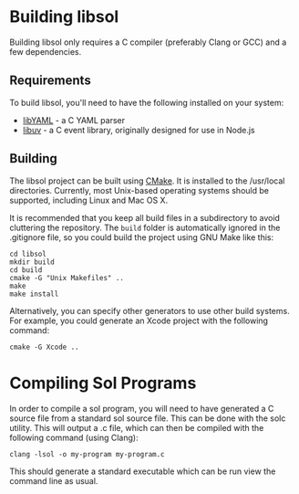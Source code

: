 Building libsol
===============
Building libsol only requires a C compiler (preferably Clang or GCC) and a
few dependencies.

Requirements
------------
To build libsol, you'll need to have the following installed on your system:

* [libYAML](http://pyyaml.org/wiki/LibYAML) - a C YAML parser
* [libuv](https://github.com/joyent/libuv) - a C event library, originally designed for use in Node.js

Building
--------
The libsol project can be built using [CMake](http://www.cmake.org/). It is
installed to the /usr/local directories. Currently, most Unix-based operating
systems should be supported, including Linux and Mac OS X.

It is recommended that you keep all build files in a subdirectory to avoid
cluttering the repository. The `build` folder is automatically ignored
in the .gitignore file, so you could build the project using GNU Make like this:

    cd libsol
    mkdir build
    cd build
    cmake -G "Unix Makefiles" ..
    make
    make install

Alternatively, you can specify other generators to use other build systems. For
example, you could generate an Xcode project with the following command:

    cmake -G Xcode ..

Compiling Sol Programs
======================
In order to compile a sol program, you will need to have generated a C source
file from a standard sol source file. This can be done with the solc utility.
This will output a .c file, which can then be compiled with the following
command (using Clang):

    clang -lsol -o my-program my-program.c

This should generate a standard executable which can be run view the command
line as usual.
